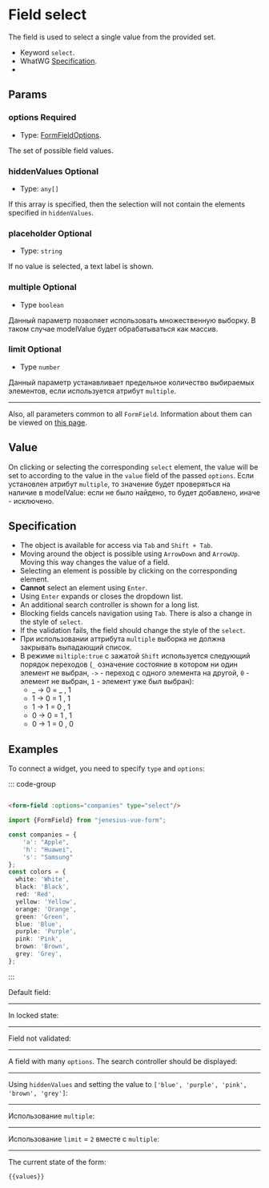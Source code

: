 <script setup>
import {FormField, Form, useFormValues} from '../../src';

const form = new Form();
const companies = {
	'a': "Apple",
    'h': "Huawei",
    's': "Samsung"
};
const colors = {
    white: 'White',
     black: 'Black',
     red: 'Red',
     yellow: 'Yellow',
     orange: 'Orange',
     green: 'Green',
     blue: 'Blue',
     purple: 'Purple',
     pink: 'Pink',
     brown: 'Brown',
     grey: 'Grey',
};
const values = useFormValues(form);

</script>

# Field select

The field is used to select a single value from the provided set.

- Keyword `select`.
- WhatWG [Specification](https://html.spec.whatwg.org/multipage/input.html#select-button-state-(type=select)).
- 
## Params

### options <Badge type = "tip">Required</Badge>

- Type: [FormFieldOptions](./../fields/form-field-options).

The set of possible field values.

### hiddenValues <Badge type = "info">Optional</Badge>

- Type: `any[]`

If this array is specified, then the selection will not contain the elements specified in `hiddenValues`.

### placeholder <Badge type = "info">Optional</Badge>

- Type: `string`

If no value is selected, a text label is shown.

### multiple <Badge type = "info">Optional</Badge>

- Type `boolean`

Данный параметр позволяет использовать множественную выборку. В таком случае modelValue будет обрабатываться как массив. 

### limit <Badge type = "info">Optional</Badge>

- Type `number`

Данный параметр устанавливает предельное количество выбираемых элементов, если используется атрибут `multiple`.


____ 

Also, all parameters common to all `FormField`. Information about them can be viewed
on [this page](./form-field.md#params).


## Value

On clicking or selecting the corresponding `select` element, the value will be set to
according to the value in the `value` field of the passed `options`. Если установлен атрибут `multiple`, то значение
будет проверяться на наличие в modelValue: если не было найдено, то будет добавлено, иначе - исключено.

## Specification

- The object is available for access via `Tab` and `Shift + Tab`.
- Moving around the object is possible using `ArrowDown` and `ArrowUp`. Moving this way
  changes the value of a field.
- Selecting an element is possible by clicking on the corresponding element.
- **Cannot** select an element using `Enter`.
- Using `Enter` expands or closes the dropdown list.
- An additional search controller is shown for a long list.
- Blocking fields cancels navigation using `Tab`. There is also a change in the style of `select`.
- If the validation fails, the field should change the style of the `select`.
- При использовании аттрибута `multiple` выборка не должна закрывать выпадающий список.
- В режиме `miltiple:true` с зажатой `Shift` используется следующий порядок переходов (`_` означение состояние
  в котором ни один элемент не выбран, `->` - переход с одного элемента на другой, `0` - элемент не выбран, `1` - элемент
  уже был выбран):
  - _ -> 0 = _ , 1
  - 1 -> 0 = 1 , 1
  - 1 -> 1 = 0 , 1
  - 0 -> 0 = 1 , 1
  - 0 -> 1 = 0 , 0


## Examples

To connect a widget, you need to specify `type` and `options`:

::: code-group

```html

<form-field :options="companies" type="select"/>
```

```ts
import {FormField} from "jenesius-vue-form";

const companies = {
	'a': "Apple",
	'h': "Huawei",
	's': "Samsung"
};
const colors = {
  white: 'White',
  black: 'Black',
  red: 'Red',
  yellow: 'Yellow',
  orange: 'Orange',
  green: 'Green',
  blue: 'Blue',
  purple: 'Purple',
  pink: 'Pink',
  brown: 'Brown',
  grey: 'Grey',
};
```

:::

Default field:
<FormField :options = "companies" type = "select" name = "company" label = "Select one item" />

____

In locked state:
<FormField :options = "companies" type = "select" name = "company" disabled label = "Disabled" />

____

Field not validated:
<FormField :errors = "['Seleact this fields']" :options = "companies" type = "select" name = "company" label = "With Error" />

____

A field with many `options`. The search controller should be displayed:
<FormField :options = "colors" type = "select" name = "color" label = "A large number of colors" />

____

Using `hiddenValues` and setting the value to `['blue', 'purple', 'pink', 'brown', 'grey']`:
<FormField :options = "colors" hiddenValues = "['blue', 'purple', 'pink', 'brown', 'grey']" type = "select" name = "color" label = "Filtered colors" />

----

Использование `multiple`:
<FormField :options = "colors" type = "select" name = "multiple-color" multiple label = "Multiple colors" />

----

Использование `limit` = `2` вместе с `multiple`:
<FormField :options = "colors" type = "select" name = "multiple-color" multiple label = "Multiple colors" limit = "2" />


----
The current state of the form:

```ts-vue
{{values}}
```